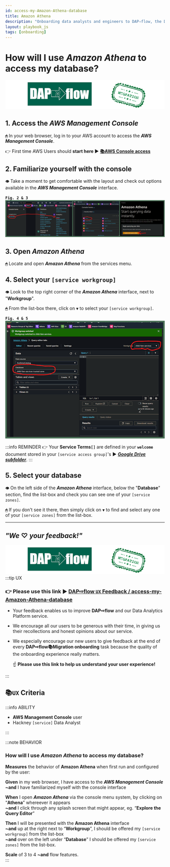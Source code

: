 ```yaml
---
id: access-my-Amazon-Athena-database
title: Amazon Athena
description: "Onboarding data analysts and engineers to DAP⇨flow, the Data Analytics Platform Airflow integration."
layout: playbook_js
tags: [onboarding]
---
```


# How will I use ***Amazon Athena*** to access my database?
![DAP⇨flow](../images/DAPairflowFLOWmigration.png)   

## 1. Access the ***AWS Management Console***
**`🖱`** In your web browser, log in to your AWS account to access the ***AWS Management Console***.  
   
👉 First time AWS Users should **start here ►** **[📚AWS Console access](../parking/access-the-AWS-Management-Console)** 

## 2. Familiarize yourself with the console
**`👁`** Take a moment to get comfortable with the layout and check out options available in the ***AWS Management Console*** interface.

**`Fig. 2 & 3`** ![Fig. 2 & 3](../images/parking-access-my-Amazon-Athena-database-two-three.png)

## 3. Open ***Amazon Athena***
**`🖱`** Locate and open ***Amazon Athena*** from the services menu.

## 4. Select your `[service workgroup]`
**`👁`** Look to the top right corner of the ***Amazon Athena*** interface, next to "**Workgroup**".  

**`🖱`** From the list-box there, click on **`▼`** to select your `[service workgroup]`.

**`Fig. 4 & 5`** ![Fig. 4 & 5](../images/parking-access-my-Amazon-Athena-database-four-five.png)

:::info REMINDER
👉  Your **Service Terms`[]`** are defined in your **`welcome`** document stored in your `[service access group]`'s **►** [***Google Drive subfolder***](https://drive.google.com/drive/folders/1soY6hORmPVlRvlW_t1V1hTFXfZbLt6NS?usp=drive_link). 
:::

## 5. Select your database
**`👁`** On the left side of the ***Amazon Athena*** interface, below the "**Database**" section, find the list-box and check you can see one of your `[service zones]`.  

**`🖱`** If you don't see it there, then simply click on **`▼`** to find and select any one of your `[service zones]` from the list-box.

---
## ***"We* ♡ *your feedback!"***
![DAP⇨flow](../images/DAPairflowFLOWmigration.png)   
:::tip UX  
### 👉 Please use **this link ►** [**DAP⇨flow** `UX` **Feedback / access-my-Amazon-Athena-database**](https://docs.google.com/forms/d/e/1FAIpQLSc7nv1XmfRJKZlZTYIJQxAwbimUfsZLXQOVt3TJO-zUOjcRGQ/viewform?usp=pp_url&entry.339550210=access-my-Amazon-Athena-database)  

- Your feedback enables us to improve **DAP⇨flow** and our Data Analytics Platform service.  
- We encourage all our users to be generous with their time, in giving us their recollections and honest opinions about our service.  
- We especially encourage our new users to give feedback at the end of every **DAP⇨flow📚Migration onboarding** task because the quality of the onboarding experience really matters.  

    ☝ **Please use this link to help us understand your user experience!**  

:::

## 📚`UX` Criteria
:::info ABILITY  
* **AWS Management Console** user  
* Hackney `[service]` Data Analyst

:::

:::note BEHAVIOR  
### How will I use ***Amazon Athena*** to access my database?
**Measures** the behavior of **Amazon Athena** when first run and configured by the user:

**Given** in my web browser, I have access to the ***AWS Management Console***  
**~and** I have familiarized myself with the console interface  

**When** I open ***Amazon Athena*** via the console menu system, by clicking on “**Athena**” whereever it appears  
**~and** I click through any splash screen that might appear, eg. “**Explore the Query Editor**”  

**Then** I will be presented with the **Amazon Athena** interface  
**~and** up at the right next to “**Workgroup**”, I should be offered my `[service workgroup]` from the list-box  
**~and** over on the left under “**Database**” I should be offered my `[service zones]` from the list-box.  

**Scale** of 3 to 4 **~and** flow features.  
:::
